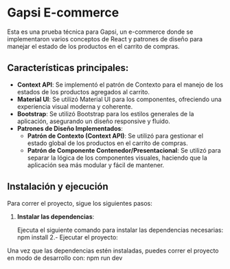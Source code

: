 # Gapsi E-commerce

Esta es una prueba técnica para Gapsi, un e-commerce donde se implementaron varios conceptos de React y patrones de diseño para manejar el estado de los productos en el carrito de compras.

## Características principales:

- **Context API**: Se implementó el patrón de Contexto para el manejo de los estados de los productos agregados al carrito.
- **Material UI**: Se utilizó Material UI para los componentes, ofreciendo una experiencia visual moderna y coherente.
- **Bootstrap**: Se utilizó Bootstrap para los estilos generales de la aplicación, asegurando un diseño responsive y fluido.
- **Patrones de Diseño Implementados**:
  - **Patrón de Contexto (Context API)**: Se utilizó para gestionar el estado global de los productos en el carrito de compras.
  - **Patrón de Componente Contenedor/Presentacional**: Se utilizó para separar la lógica de los componentes visuales, haciendo que la aplicación sea más modular y fácil de mantener.

## Instalación y ejecución

Para correr el proyecto, sigue los siguientes pasos:

1. **Instalar las dependencias**:

   Ejecuta el siguiente comando para instalar las dependencias necesarias: npm install
2.- Ejecutar el proyecto:

Una vez que las dependencias estén instaladas, puedes correr el proyecto en modo de desarrollo con: npm run dev
